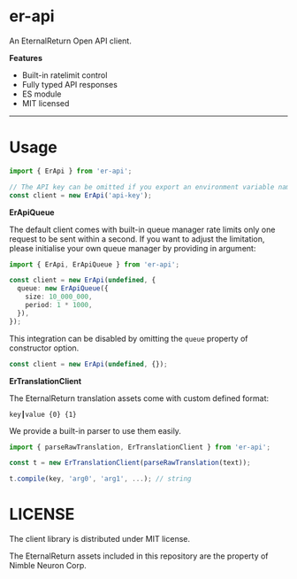 # er-api

An EternalReturn Open API client.

**Features**

- Built-in ratelimit control
- Fully typed API responses
- ES module
- MIT licensed

---

# Usage

```ts
import { ErApi } from 'er-api';

// The API key can be omitted if you export an environment variable named "ER_API_KEY".
const client = new ErApi('api-key');
```

**ErApiQueue**

The default client comes with built-in queue manager rate limits only one request to be sent within a second.
If you want to adjust the limitation, please initialise your own queue manager by providing in argument:

```ts
import { ErApi, ErApiQueue } from 'er-api';

const client = new ErApi(undefined, {
  queue: new ErApiQueue({
    size: 10_000_000,
    period: 1 * 1000,
  }),
});
```

This integration can be disabled by omitting the `queue` property of constructor option.

```ts
const client = new ErApi(undefined, {});
```

**ErTranslationClient**

The EternalReturn translation assets come with custom defined format:

```
key┃value {0} {1}
```

We provide a built-in parser to use them easily.

```ts
import { parseRawTranslation, ErTranslationClient } from 'er-api';

const t = new ErTranslationClient(parseRawTranslation(text));

t.compile(key, 'arg0', 'arg1', ...); // string
```

# LICENSE

The client library is distributed under MIT license.

The EternalReturn assets included in this repository are the property of Nimble Neuron Corp.
